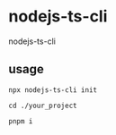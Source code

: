 # nodejs-ts-cli

nodejs-ts-cli

## usage
```shell
npx nodejs-ts-cli init

cd ./your_project

pnpm i
```
